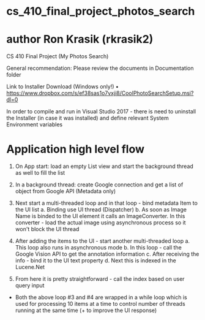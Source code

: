 # cs_410_final_project_photos_search
# author Ron Krasik (rkrasik2)
CS 410 Final Project (My Photos Search)

General recommendation: Please review the documents in Documentation folder

Link to Installer Download (Windows only!)
• https://www.dropbox.com/s/ef38sas1o7vxji8/CoolPhotoSearchSetup.msi?dl=0

In order to compile and run in Visual Studio 2017 - there is need to uninstall the
Installer (in case it was installed) and define relevant System Environment variables

# Application high level flow

1) On App start: load an empty List view and start the background thread as well to fill the list

2) In a background thread: create Google connection and get a list of object from Google API
(Metadata only)

3) Next start a multi-threaded loop and in that loop - bind metadata Item to the UI list
a. Binding use UI thread (Dispatcher)
b. As soon as Image Name is binded to the UI element it calls an ImageConverter.
In this converter - load the actual image using asynchronous process so it won't block the
UI thread

4) After adding the items to the UI - start another multi-threaded loop
a. This loop also runs in asynchronous mode
b. In this loop - call the Google Vision API to get the annotation information
c. After receiving the info - bind it to the UI text property
d. Next this is indexed in the Lucene.Net

5) From here it is pretty straightforward - call the index based on user query input

* Both the above loop #3 and #4 are wrapped in a while loop which is used for processing 10 items at
a time to control number of threads running at the same time (+ to improve the UI response)
